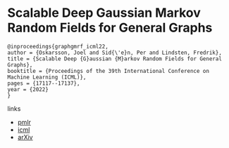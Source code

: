 # Scalable Deep Gaussian Markov Random Fields for General Graphs

```
@inproceedings{graphgmrf_icml22,
author = {Oskarsson, Joel and Sid{\'e}n, Per and Lindsten, Fredrik},
title = {Scalable Deep {G}aussian {M}arkov Random Fields for General Graphs},
booktitle = {Proceedings of the 39th International Conference on Machine Learning (ICML)},
pages = {17117--17137},
year = {2022}
}
```

links
 - [pmlr](https://proceedings.mlr.press/v162/oskarsson22a.html)
- [icml](https://icml.cc/Conferences/2022/Schedule?showEvent=17282)
- [arXiv](https://arxiv.org/abs/2206.05032)
